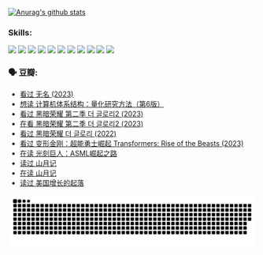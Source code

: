 
[![Anurag's github stats](https://github-readme-stats.vercel.app/api?username=w940853815)](https://github.com/anuraghazra/github-readme-stats)

### Skills:

<code><img height="32" src="https://cdn.jsdelivr.net/npm/simple-icons@v5/icons/python.svg"></code>
<code><img height="32" src="https://cdn.jsdelivr.net/npm/simple-icons@v5/icons/javascript.svg"></code>
<code><img height="32" src="https://cdn.jsdelivr.net/npm/simple-icons@v5/icons/django.svg"></code>
<code><img height="32" src="https://cdn.jsdelivr.net/npm/simple-icons@v5/icons/flask.svg"></code>
<code><img height="32" src="https://cdn.jsdelivr.net/npm/simple-icons@v5/icons/vuetify.svg"></code>
<code><img height="32" src="https://cdn.jsdelivr.net/npm/simple-icons@v5/icons/git.svg"></code>
<code><img height="32" src="https://cdn.jsdelivr.net/npm/simple-icons@v5/icons/docker.svg"></code>
<code><img height="32" src="https://cdn.jsdelivr.net/npm/simple-icons@v5/icons/postgresql.svg"></code>
<code><img height="32" src="https://cdn.jsdelivr.net/npm/simple-icons@v5/icons/elasticsearch.svg"></code>
<code><img height="32" src="https://cdn.jsdelivr.net/npm/simple-icons@v5/icons/macos.svg"></code>
<code><img height="32" src="https://cdn.jsdelivr.net/npm/simple-icons@v5/icons/linux.svg"></code>

### 🗣 豆瓣:

<!-- DOUBAN-ACTIVITIES:START -->
- [看过 无名‎ (2023)](https://www.douban.com/people/136069238/status/4280654210/?_i=87724064)
- [想读 计算机体系结构：量化研究方法（第6版）](https://www.douban.com/people/136069238/status/4278187754/?_i=87724064)
- [看过 黑暗荣耀 第二季 더 글로리2‎ (2023)](https://www.douban.com/people/136069238/status/4277926500/?_i=87724064)
- [在看 黑暗荣耀 第二季 더 글로리2‎ (2023)](https://www.douban.com/people/136069238/status/4272241100/?_i=87724064)
- [看过 黑暗荣耀 더 글로리‎ (2022)](https://www.douban.com/people/136069238/status/4272240930/?_i=87724064)
- [看过 变形金刚：超能勇士崛起 Transformers: Rise of the Beasts‎ (2023)](https://www.douban.com/people/136069238/status/4267685771/?_i=87724064)
- [在读 光刻巨人：ASML崛起之路](https://www.douban.com/people/136069238/status/4266569048/?_i=87724064)
- [读过 山月记](https://www.douban.com/people/136069238/status/4266567455/?_i=87724064)
- [在读 山月记](https://www.douban.com/people/136069238/status/4256796460/?_i=87724064)
- [读过 美国增长的起落](https://www.douban.com/people/136069238/status/4256795052/?_i=87724064)
<!-- DOUBAN-ACTIVITIES:END -->


![Snake animation](https://raw.githubusercontent.com/w940853815/w940853815/output/github-contribution-grid-snake.svg)

<!--
**w940853815/w940853815** is a ✨ _special_ ✨ repository because its `README.md` (this file) appears on your GitHub profile.

Here are some ideas to get you started:

- 🔭 I’m currently working on ...
- 🌱 I’m currently learning ...
- 👯 I’m looking to collaborate on ...
- 🤔 I’m looking for help with ...
- 💬 Ask me about ...
- 📫 How to reach me: ...
- 😄 Pronouns: ...
- ⚡ Fun fact: ...
-->

